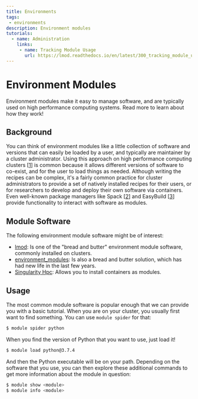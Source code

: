 ```yaml
---
title: Environments
tags: 
 - environments
description: Environment modules
tutorials:
  - name: Administration
    links:
     - name: Tracking Module Usage
       url: https://lmod.readthedocs.io/en/latest/300_tracking_module_usage.html
---
```


# Environment Modules

Environment modules make it easy to manage software, and are typically used on high performance computing systems.
Read more to learn about how they work!

## Background

You can think of environment modules like a little collection of software and versions that can easily be loaded by a user, and typically
are maintainer by a cluster administrator. Using this approach on high performance computing clusters [[1]] is common
because it allows different versions of software to co-exist, and for the user to load things as needed.
Although writing the recipes can be complex, it's a fairly common practice for cluster administrators to provide
a set of natively installed recipes for their users, or for researchers to develop and deploy their own software via containers. Even well-known package managers like Spack [[2]] and EasyBuild [[3]] provide functionality to interact with software as modules. 


## Module Software

The following environment module software might be of interest:

 - [lmod](https://lmod.readthedocs.io/en/latest/015_writing_modules.html): Is one of the "bread and butter" environment module software, commonly installed on clusters.
 - [environment_modules](http://modules.sourceforge.net/): Is also a bread and butter solution, which has had new life in the last few years.
 - [Singularity Hpc](https://singularity-hpc.readthedocs.io/): Allows you to install containers as modules.


## Usage

The most common module software is popular enough that we can provide you with a basic tutorial.
When you are on your cluster, you usually first want to find something. You can use `module spider` for that:

```bash
$ module spider python
```

When you find the version of Python that you want to use, just load it!

```bash
$ module load python@3.7.4
```

And then the Python executable will be on your path. Depending on the software that you use, you
can then explore these additional commands to get more information about the module in question:

```bash
$ module show <module>
$ module info <module>
```


[environment_modules]: http://modules.sourceforge.net/docs/Modules-Paper.pdf
[community_collections]: https://community-collections.github.io/
[1]: https://www.rc.virginia.edu/userinfo/rivanna/software/containers/
[3]: https://wiki.fysik.dtu.dk/niflheim/EasyBuild_modules
[lmod]: https://lmod.readthedocs.io/en/latest/015_writing_modules.html
[2]: https://spack.readthedocs.io/en/latest/module_file_support.html
[cmod]: http://www.lysator.liu.se/cmod/
[singularity_hpc]: https://singularity-hpc.readthedocs.io/
